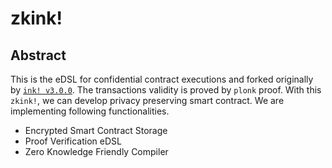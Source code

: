 # zkink!

## Abstract
This is the eDSL for confidential contract executions and forked originally by [`ink! v3.0.0`](https://github.com/paritytech/ink/tree/v3.0.0). The transactions validity is proved by `plonk` proof. With this `zkink!`, we can develop privacy preserving smart contract. We are implementing following functionalities.

- Encrypted Smart Contract Storage
- Proof Verification eDSL
- Zero Knowledge Friendly Compiler
